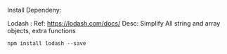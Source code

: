 Install Dependeny:

Lodash :
    Ref: https://lodash.com/docs/
    Desc: Simplify All string and array objects, extra functions

`npm install lodash --save`